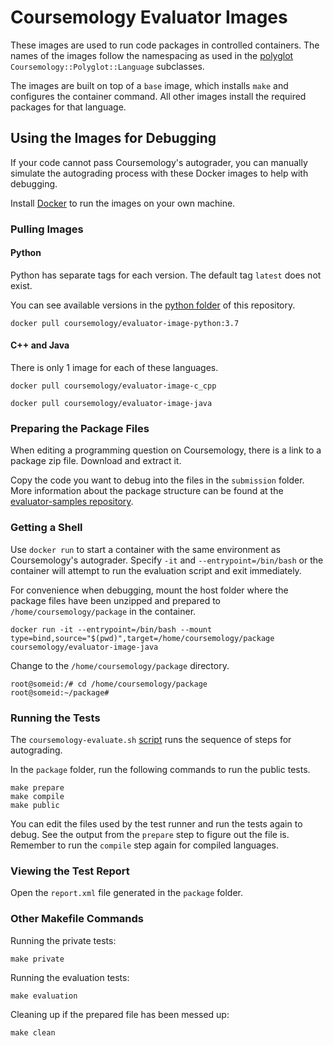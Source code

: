 # Coursemology Evaluator Images

These images are used to run code packages in controlled containers. The names of the images follow
the namespacing as used in the [polyglot](https://github.com/Coursemology/polyglot)
`Coursemology::Polyglot::Language` subclasses.

The images are built on top of a `base` image, which installs `make` and configures the container
command. All other images install the required packages for that language.

## Using the Images for Debugging

If your code cannot pass Coursemology's autograder, you can manually simulate the autograding process with these Docker images to help with debugging.

Install [Docker](https://docs.docker.com/install/) to run the images on your own machine.

### Pulling Images

#### Python

Python has separate tags for each version. The default tag `latest` does not exist.

You can see available versions in the [python folder](https://github.com/Coursemology/evaluator-images/tree/master/python) of this repository.

```
docker pull coursemology/evaluator-image-python:3.7
```

#### C++ and Java

There is only 1 image for each of these languages.

```
docker pull coursemology/evaluator-image-c_cpp
```

```
docker pull coursemology/evaluator-image-java
```

### Preparing the Package Files

When editing a programming question on Coursemology, there is a link to a package zip file.
Download and extract it.

Copy the code you want to debug into the files in the `submission` folder.
More information about the package structure can be found at the [evaluator-samples repository](https://github.com/coursemology/evaluator-samples).

### Getting a Shell

Use `docker run` to start a container with the same environment as Coursemology's autograder.
Specify `-it` and `--entrypoint=/bin/bash` or the container will attempt to run the evaluation script
and exit immediately.

For convenience when debugging, mount the host folder where the package files have been unzipped and prepared to `/home/coursemology/package` in the container.

```
docker run -it --entrypoint=/bin/bash --mount type=bind,source="$(pwd)",target=/home/coursemology/package coursemology/evaluator-image-java
```

Change to the `/home/coursemology/package` directory.

```
root@someid:/# cd /home/coursemology/package
root@someid:~/package#
```

### Running the Tests

The `coursemology-evaluate.sh` [script](https://github.com/Coursemology/evaluator-images/blob/master/base/usr/local/bin/coursemology-evaluate.sh) runs the sequence of steps for autograding.

In the `package` folder, run the following commands to run the public tests.

```
make prepare
make compile
make public
```

You can edit the files used by the test runner and run the tests again to debug.
See the output from the `prepare` step to figure out the file is.
Remember to run the `compile` step again for compiled languages.

### Viewing the Test Report

Open the `report.xml` file generated in the `package` folder.

### Other Makefile Commands

Running the private tests:

```
make private
```

Running the evaluation tests:

```
make evaluation
```

Cleaning up if the prepared file has been messed up:

```
make clean
```